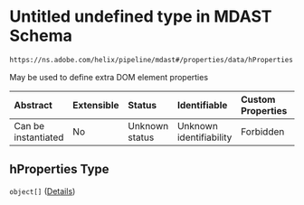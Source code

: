 # Untitled undefined type in MDAST Schema

```txt
https://ns.adobe.com/helix/pipeline/mdast#/properties/data/hProperties
```

May be used to define extra DOM element properties

| Abstract            | Extensible | Status         | Identifiable            | Custom Properties | Additional Properties | Access Restrictions | Defined In                                                      |
| :------------------ | :--------- | :------------- | :---------------------- | :---------------- | :-------------------- | :------------------ | :-------------------------------------------------------------- |
| Can be instantiated | No         | Unknown status | Unknown identifiability | Forbidden         | Allowed               | none                | [mdast.schema.json\*](mdast.schema.json "open original schema") |

## hProperties Type

`object[]` ([Details](mdast-properties-data-hproperties-items.md))
